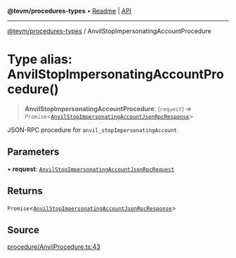 **@tevm/procedures-types** • [Readme](../README.md) \| [API](../globals.md)

***

[@tevm/procedures-types](../README.md) / AnvilStopImpersonatingAccountProcedure

# Type alias: AnvilStopImpersonatingAccountProcedure()

> **AnvilStopImpersonatingAccountProcedure**: (`request`) => `Promise`\<[`AnvilStopImpersonatingAccountJsonRpcResponse`](AnvilStopImpersonatingAccountJsonRpcResponse.md)\>

JSON-RPC procedure for `anvil_stopImpersonatingAccount`

## Parameters

• **request**: [`AnvilStopImpersonatingAccountJsonRpcRequest`](AnvilStopImpersonatingAccountJsonRpcRequest.md)

## Returns

`Promise`\<[`AnvilStopImpersonatingAccountJsonRpcResponse`](AnvilStopImpersonatingAccountJsonRpcResponse.md)\>

## Source

[procedure/AnvilProcedure.ts:43](https://github.com/evmts/tevm-monorepo/blob/main/packages/procedures-types/src/procedure/AnvilProcedure.ts#L43)
